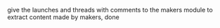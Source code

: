 give the launches and  threads with comments to the makers module to extract content made by makers, done 

